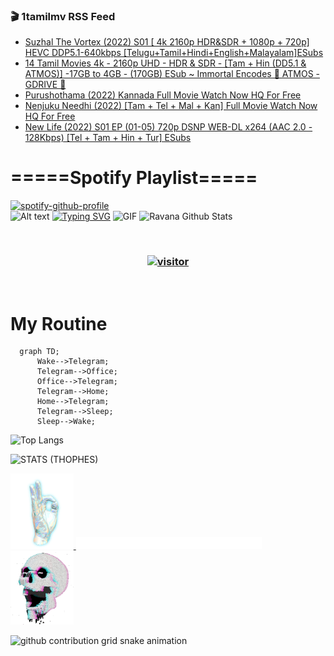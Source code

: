 ### 🎬 1tamilmv RSS Feed

<!-- BLOG-POST-LIST:START -->
- [Suzhal The Vortex &lpar;2022&rpar; S01 [ 4k 2160p HDR&amp;SDR + 1080p + 720p] HEVC DDP5.1-640kbps [Telugu+Tamil+Hindi+English+Malayalam]ESubs](https://www.1tamilmv.cloud/index.php?/forums/topic/164040-suzhal-the-vortex-2022-s01-4k-2160p-hdrsdr-1080p-720p-hevc-ddp51-640kbps-telugutamilhindienglishmalayalamesubs/&do=findComment&comment=328771)
- [14 Tamil Movies 4k - 2160p UHD - HDR &amp; SDR - [Tam + Hin &lpar;DD5.1 &amp; ATMOS&rpar;] -17GB to 4GB - &lpar;170GB&rpar; ESub ~ Immortal Encodes 🔰 ATMOS - GDRIVE 🔰](https://www.1tamilmv.cloud/index.php?/forums/topic/152640-14-tamil-movies-4k-2160p-uhd-hdr-sdr-tam-hin-dd51-atmos-17gb-to-4gb-170gb-esub-~-immortal-encodes-%F0%9F%94%B0-atmos-gdrive-%F0%9F%94%B0/&do=findComment&comment=328770)
- [Purushothama &lpar;2022&rpar; Kannada Full Movie Watch Now HQ For Free](https://www.1tamilmv.cloud/index.php?/forums/topic/164351-purushothama-2022-kannada-full-movie-watch-now-hq-for-free/&do=findComment&comment=328769)
- [Nenjuku Needhi &lpar;2022&rpar; [Tam + Tel + Mal + Kan] Full Movie Watch Now HQ For Free](https://www.1tamilmv.cloud/index.php?/forums/topic/164350-nenjuku-needhi-2022-tam-tel-mal-kan-full-movie-watch-now-hq-for-free/&do=findComment&comment=328768)
- [New Life &lpar;2022&rpar; S01 EP &lpar;01-05&rpar; 720p DSNP WEB-DL x264 &lpar;AAC 2.0 - 128Kbps&rpar; [Tel + Tam + Hin + Tur] ESubs](https://www.1tamilmv.cloud/index.php?/forums/topic/164349-new-life-2022-s01-ep-01-05-720p-dsnp-web-dl-x264-aac-20-128kbps-tel-tam-hin-tur-esubs/&do=findComment&comment=328767)
<!-- BLOG-POST-LIST:END -->

# =====Spotify Playlist=====
[![spotify-github-profile](https://spotify-github-profile.vercel.app/api/view?uid=31rfzgmuvvewegdlxvlev4ynz4vu&cover_image=true&theme=default&bar_color=53b14f&bar_color_cover=true)](https://ravana69.github.io/rss)
</br>
![Alt text](https://spotify-recently-played-readme.vercel.app/api?user=31rfzgmuvvewegdlxvlev4ynz4vu)
[![Typing SVG](https://readme-typing-svg.herokuapp.com?color=%2336BCF7&center=true&vCenter=true&multiline=true&height=81&lines=I+AM+RAVANA;CONTACT+ME+ON+TELEGRAM%3A+%40R4V4N4)](https://git.io/typing-svg)
<img align="centre" height="400px" width="490px" alt="GIF" src="https://github.com/ravana69/ravana69/blob/master/rvm.gif" />
![Ravana Github Stats](https://github-readme-stats.vercel.app/api?username=ravana69&&show_icons=true&theme=radical)

<br />
<h3 align="center"> <a href="https://t.me/r4v4n4"><img src="https://profile-counter.glitch.me/ravana69/count.svg" alt="visitor" width="600"></a> </h3>
</br>

<H1>My Routine</H1>

```mermaid
  graph TD;
      Wake-->Telegram;
      Telegram-->Office;
      Office-->Telegram;
      Telegram-->Home;
      Home-->Telegram;
      Telegram-->Sleep;
      Sleep-->Wake;
```
![Top Langs](https://github-readme-stats.vercel.app/api/top-langs/?username=ravana69&&show_icons=true&theme=radical)

![STATS (THOPHES)](https://github-profile-trophy.vercel.app/?username=ravana69&theme=gruvbox&margin-w=10&margin-h=15&column=8)
<br />
<p align="left">
    <a href="#">
        <img width="20%" src="./assets/images/hand.gif" alt="" />
    </a>
    <a href="#">
        <img width="59%" src="./assets/images/spacer.png" alt="" >
    </a>
    <a href="#">
        <img width="20%" src="./assets/images/skull.gif" alt="" />
    </a>
</p>




![github contribution grid snake animation](https://raw.githubusercontent.com/ravana69/ravana69/output/github-contribution-grid-snake-dark.svg#gh-dark-mode-only)
